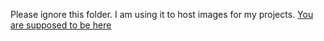 Please ignore this folder. I am using it to host images for my projects.
[You are supposed to be here](https://github.com/wereeverxd/Photoshop/wiki)
